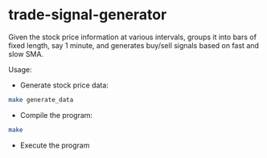 # trade-signal-generator
Given the stock price information at various intervals, groups it into bars of fixed length, say 1 minute, and generates buy/sell signals based on fast and slow SMA. 

Usage: 

- Generate stock price data: 
```bash
make generate_data
```
- Compile the program:
```bash
make
```
- Execute the program
